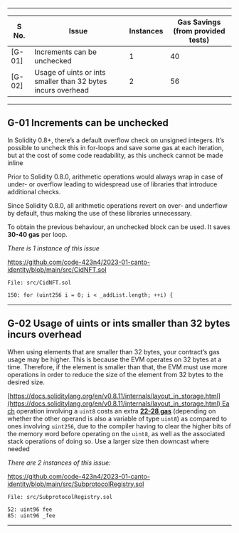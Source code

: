 
------------

| S No. | Issue | Instances | Gas Savings (from provided tests) |
|-----|-----|-----|-----|
| [G-01] | Increments can be unchecked | 1 | 40
| [G-02] | Usage of uints or ints smaller than 32 bytes incurs overhead | 2 | 56

----------

## G-01 Increments can be unchecked

In Solidity 0.8+, there’s a default overflow check on unsigned integers. It’s possible to uncheck this in for-loops and save some gas at each iteration, but at the cost of some code readability, as this uncheck cannot be made inline

Prior to Solidity 0.8.0, arithmetic operations would always wrap in case of under- or overflow leading to widespread use of libraries that introduce additional checks.

Since Solidity 0.8.0, all arithmetic operations revert on over- and underflow by default, thus making the use of these libraries unnecessary.

To obtain the previous behaviour, an unchecked block can be used. It saves **30-40 gas** per loop.

_There is 1 instance of this issue_

https://github.com/code-423n4/2023-01-canto-identity/blob/main/src/CidNFT.sol

```
File: src/CidNFT.sol

150: for (uint256 i = 0; i < _addList.length; ++i) {
```

-------

## G-02 Usage of uints or ints smaller than 32 bytes incurs overhead

When using elements that are smaller than 32 bytes, your contract’s gas usage may be higher. This is because the EVM operates on 32 bytes at a time. Therefore, if the element is smaller than that, the EVM must use more operations in order to reduce the size of the element from 32 bytes to the desired size.

[https://docs.soliditylang.org/en/v0.8.11/internals/layout_in_storage.html](https://docs.soliditylang.org/en/v0.8.11/internals/layout_in_storage.html) Each operation involving a `uint8` costs an extra [**22-28 gas**](https://gist.github.com/IllIllI000/9388d20c70f9a4632eb3ca7836f54977) (depending on whether the other operand is also a variable of type `uint8`) as compared to ones involving `uint256`, due to the compiler having to clear the higher bits of the memory word before operating on the `uint8`, as well as the associated stack operations of doing so. Use a larger size then downcast where needed

_There are 2 instances of this issue:_

https://github.com/code-423n4/2023-01-canto-identity/blob/main/src/SubprotocolRegistry.sol

```
File: src/SubprotocolRegistry.sol

52: uint96 fee
85: uint96 _fee
```

----------
